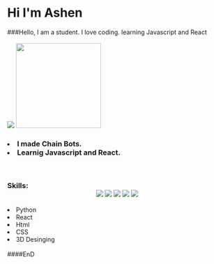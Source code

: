 <h1>Hi I'm Ashen</h1>

###Hello, I am a student. I love coding. learning Javascript and React
<br>
<br>
<img src="https://github-readme-stats.vercel.app/api?username=Ashendulmina"/>
<img src="https://github-readme-stats.vercel.app/api/top-langs/?username=Ashendulmina&layout=compact&card_width=250&langs_count=8" height="195rem" />
<br>
<h3>
<li>I made Chain Bots. </li>
<li>Learnig Javascript and React.</li>
</h3>
<br>
<h3>
  Skills:
<div align="center">
  <a href=""><img src="https://img.shields.io/badge/%F0%9F%90%8D-Python-green"></a>
  <a href=""><img src="https://img.shields.io/badge/%E2%9A%9B%EF%B8%8F-React-blue"></a>
  <a href=""><img src="https://shields.io/badge/📙-HTML-orange"></a>
  <a href=""><img src="https://shields.io/badge/📘-CSS-blue"></a>
  <a href=""><img src="https://img.shields.io/badge/%F0%9F%A7%8A-3D-red"></a>
</div>
</h3>
<li>Python</li>
<li>React</li>
<li>Html</li>
<li>CSS</li>
<li>3D Desinging</li>
<br>
####EnD
